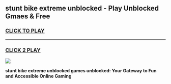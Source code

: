 
## stunt bike extreme unblocked - Play Unblocked Gmaes & Free
<h3>
<a href="https://news.freeplayer.one?title=stunt_bike_extreme_unblocked&ref=16F">CLICK TO PLAY</a></h3>
<hr>

<h3>
<a href="https://news.freeplayer.one?title=stunt_bike_extreme_unblocked&ref=16F">CLICK 2 PLAY</a>
  
</h3>

<a href="https://news.freeplayer.one?title=stunt_bike_extreme_unblocked&ref=16F/"><img src="https://clearcache.store/games.png"></a>


**stunt bike extreme unblocked games unblocked: Your Gateway to Fun and Accessible Online Gaming**
